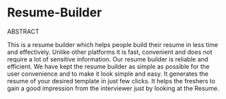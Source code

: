 # Resume-Builder
ABSTRACT

This is a resume builder which helps people build their resume in less time and effectively.
Unlike other platforms it is fast, convenient and does not require a lot of sensitive information.
Our resume builder is reliable and efficient. We have kept the resume builder as simple as possible
for the user convenience and to make it look simple and easy. It generates the resume of your desired
template in just few clicks. It helps the freshers to gain a good impression from the interviewer 
just by looking at the Resume.
